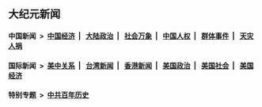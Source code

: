 ## 大纪元新闻

#### 中国新闻 &nbsp;>&nbsp; [中国经济](indexes/ncid283/README.md?03160045) &nbsp;| &nbsp; [大陆政治](indexes/ncid277/README.md?03160045) &nbsp;| &nbsp; [社会万象](indexes/ncid282/README.md?03160045) &nbsp;| &nbsp; [中国人权](indexes/ncid278/README.md?03160045) &nbsp;| &nbsp; [群体事件](indexes/ncid279/README.md?03160045) &nbsp;| &nbsp; [天灾人祸](indexes/ncid280/README.md?03160045)

#### 国际新闻 &nbsp;>&nbsp; [美中关系](indexes/nf1412576/README.md?03160045) &nbsp;| &nbsp; [台湾新闻](indexes/ncid1349361/README.md?03160045) &nbsp;| &nbsp; [香港新闻](indexes/ncid1349362/README.md?03160045) &nbsp;| &nbsp; [美国政治](indexes/ncid1078159/README.md?03160045) &nbsp;| &nbsp; [美国社会](indexes/ncid1078160/README.md?03160045) &nbsp;| &nbsp; [美国经济](indexes/ncid1078158/README.md?03160045)

#### 特别专题 &nbsp;>&nbsp; [中共百年历史](https://github.com/epoch-news/epoch-special/blob/master/README.md?03160045)  
